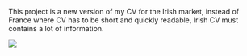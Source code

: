 This project is a new version of my CV for the Irish market, instead of France where CV has to be short and quickly readable, Irish CV must contains a lot of information.


![](https://travis-ci.com/fabrice404/cv-ireland.svg?branch=master)